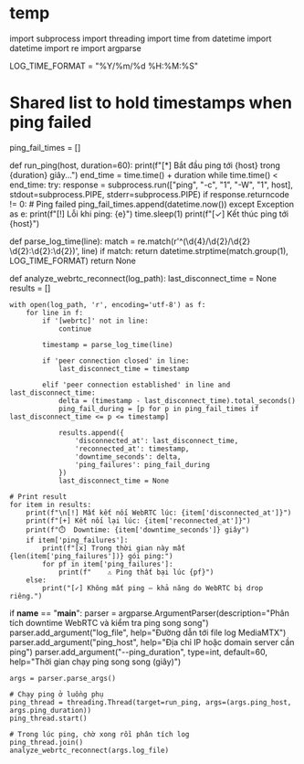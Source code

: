 # temp
import subprocess
import threading
import time
from datetime import datetime
import re
import argparse

LOG_TIME_FORMAT = "%Y/%m/%d %H:%M:%S"

# Shared list to hold timestamps when ping failed
ping_fail_times = []

def run_ping(host, duration=60):
    print(f"[*] Bắt đầu ping tới {host} trong {duration} giây...")
    end_time = time.time() + duration
    while time.time() < end_time:
        try:
            response = subprocess.run(["ping", "-c", "1", "-W", "1", host],
                                      stdout=subprocess.PIPE,
                                      stderr=subprocess.PIPE)
            if response.returncode != 0:
                # Ping failed
                ping_fail_times.append(datetime.now())
        except Exception as e:
            print(f"[!] Lỗi khi ping: {e}")
        time.sleep(1)
    print(f"[✓] Kết thúc ping tới {host}")

def parse_log_time(line):
    match = re.match(r'^(\d{4}/\d{2}/\d{2} \d{2}:\d{2}:\d{2})', line)
    if match:
        return datetime.strptime(match.group(1), LOG_TIME_FORMAT)
    return None

def analyze_webrtc_reconnect(log_path):
    last_disconnect_time = None
    results = []

    with open(log_path, 'r', encoding='utf-8') as f:
        for line in f:
            if '[webrtc]' not in line:
                continue

            timestamp = parse_log_time(line)

            if 'peer connection closed' in line:
                last_disconnect_time = timestamp

            elif 'peer connection established' in line and last_disconnect_time:
                delta = (timestamp - last_disconnect_time).total_seconds()
                ping_fail_during = [p for p in ping_fail_times if last_disconnect_time <= p <= timestamp]

                results.append({
                    'disconnected_at': last_disconnect_time,
                    'reconnected_at': timestamp,
                    'downtime_seconds': delta,
                    'ping_failures': ping_fail_during
                })
                last_disconnect_time = None

    # Print result
    for item in results:
        print(f"\n[!] Mất kết nối WebRTC lúc: {item['disconnected_at']}")
        print(f"[+] Kết nối lại lúc: {item['reconnected_at']}")
        print(f"⏱️  Downtime: {item['downtime_seconds']} giây")
        if item['ping_failures']:
            print(f"[x] Trong thời gian này mất {len(item['ping_failures'])} gói ping:")
            for pf in item['ping_failures']:
                print(f"    ⚠️ Ping thất bại lúc {pf}")
        else:
            print("[✓] Không mất ping — khả năng do WebRTC bị drop riêng.")

if __name__ == "__main__":
    parser = argparse.ArgumentParser(description="Phân tích downtime WebRTC và kiểm tra ping song song")
    parser.add_argument("log_file", help="Đường dẫn tới file log MediaMTX")
    parser.add_argument("ping_host", help="Địa chỉ IP hoặc domain server cần ping")
    parser.add_argument("--ping_duration", type=int, default=60, help="Thời gian chạy ping song song (giây)")

    args = parser.parse_args()

    # Chạy ping ở luồng phụ
    ping_thread = threading.Thread(target=run_ping, args=(args.ping_host, args.ping_duration))
    ping_thread.start()

    # Trong lúc ping, chờ xong rồi phân tích log
    ping_thread.join()
    analyze_webrtc_reconnect(args.log_file)